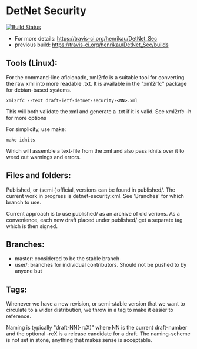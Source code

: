 # DetNet Security

[![Build Status](https://travis-ci.org/henrikau/DetNet_Sec.svg?branch=master)](https://travis-ci.org/henrikau/DetNet_Sec)


* For more details: https://travis-ci.org/henrikau/DetNet_Sec
* previous build: https://travis-ci.org/henrikau/DetNet_Sec/builds


## Tools (Linux):

For the command-line aficionado, xml2rfc is a suitable tool for
converting the raw xml into more readable .txt. It is available in the
"xml2rfc" package for debian-based systems.

``` shell
xml2rfc --text draft-ietf-detnet-security-<NN>.xml
```

This will both validate the xml and generate a .txt if it is valid. See
xml2rfc -h for more options

For simplicity, use make:

``` shell
make idnits
```

Which will assemble a text-file from the xml and also pass idnits over
it to weed out warnings and errors.


## Files and folders:

Published, or (semi-)official, versions can be found in published/. The current
work in progress is detnet-security.xml. See 'Branches' for which branch to use.

Current approach is to use published/ as an archive of old verions. As a
convenience, each new draft placed under published/ get a separate tag
which is then signed.

## Branches:

- master: considered to be the stable branch
- user/<whatever>: branches for individual contributors. Should not be
  pushed to by anyone but <username>

## Tags:

Whenever we have a new revision, or semi-stable version that we want to
circulate to a wider distribution, we throw in a tag to make it easier
to reference.

Naming is typically "draft-NN(-rcX)" where NN is the current
draft-number and the optional -rcX is a release candidate for a
draft. The naming-scheme is not set in stone, anything that makes sense
is acceptable.
